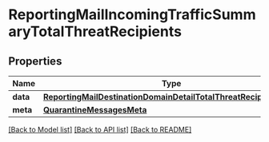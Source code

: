 # ReportingMailIncomingTrafficSummaryTotalThreatRecipients

## Properties
Name | Type | Description | Notes
------------ | ------------- | ------------- | -------------
**data** | [**ReportingMailDestinationDomainDetailTotalThreatRecipientsData**](ReportingMailDestinationDomainDetailTotalThreatRecipientsData.md) |  | [optional] 
**meta** | [**QuarantineMessagesMeta**](QuarantineMessagesMeta.md) |  | [optional] 

[[Back to Model list]](../README.md#documentation-for-models) [[Back to API list]](../README.md#documentation-for-api-endpoints) [[Back to README]](../README.md)

